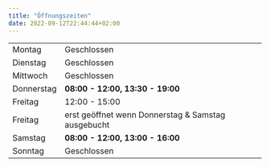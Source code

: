 ```yaml
---
title: "Öffnungszeiten"
date: 2022-09-12T22:44:44+02:00
---
```


|||
|------------|--------------------------------------------------------|
| Montag       | Geschlossen                                          |		
| Dienstag     | Geschlossen                                          |
| Mittwoch	   | Geschlossen                                          | 
| Donnerstag   |  **08:00 - 12:00, 13:30 - 19:00**                    |
| Freitag 	   |    12:00 - 15:00                                     |	
| Freitag      |  erst geöffnet wenn Donnerstag & Samstag ausgebucht  |
| Samstag      |  **08:00 - 12:00, 13:00 - 16:00**                    |	
| Sonntag      | Geschlossen                                          |	

